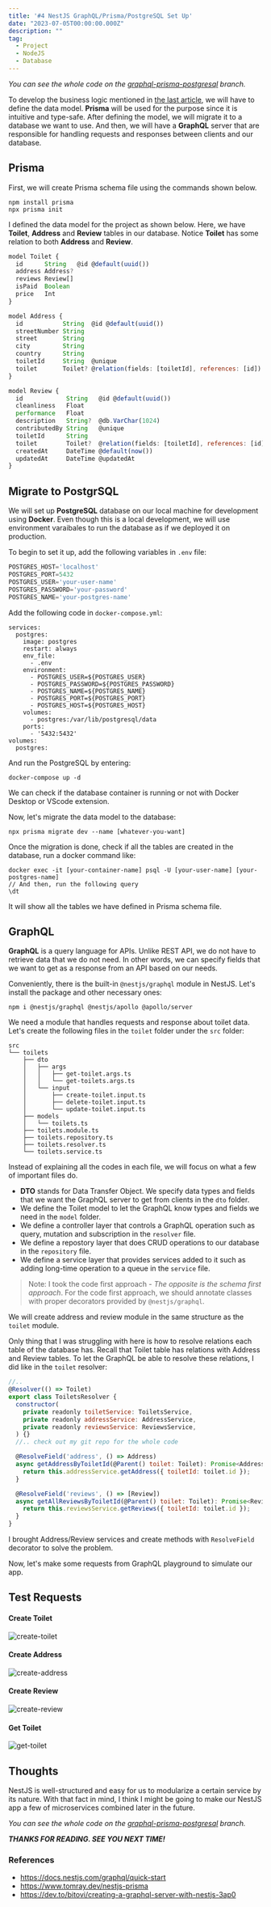 ```yaml
---
title: '#4 NestJS GraphQL/Prisma/PostgreSQL Set Up'
date: "2023-07-05T00:00:00.000Z"
description: ""
tag:
  - Project
  - NodeJS
  - Database
---
```


_You can see the whole code on the [graphql-prisma-postgresql](https://github.com/shkim04/find-your-wc/tree/graphql-prisma-postgresql) branch._

To develop the business logic mentioned in [the last article](https://shkim04.github.io/en/project-find-your-wc/), we will have to define the data model. **Prisma** will be used for the purpose since it is intuitive and type-safe. After defining the model, we will migrate it to a database we want to use. And then, we will have a **GraphQL** server that are responsible for handling requests and responses between clients and our database.

## Prisma

First, we will create Prisma schema file using the commands shown below.

```
npm install prisma
npx prisma init

```

I defined the data model for the project as shown below. Here, we have **Toilet**, **Address** and **Review** tables in our database. Notice **Toilet** has some relation to both **Address** and **Review**.

```js
model Toilet {
  id      String   @id @default(uuid())
  address Address?
  reviews Review[]
  isPaid  Boolean
  price   Int
}

model Address {
  id           String  @id @default(uuid())
  streetNumber String
  street       String
  city         String
  country      String
  toiletId     String  @unique
  toilet       Toilet? @relation(fields: [toiletId], references: [id])
}

model Review {
  id            String   @id @default(uuid())
  cleanliness   Float
  performance   Float
  description   String?  @db.VarChar(1024)
  contributedBy String   @unique
  toiletId      String
  toilet        Toilet?  @relation(fields: [toiletId], references: [id])
  createdAt     DateTime @default(now())
  updatedAt     DateTime @updatedAt
}
```

## Migrate to PostgrSQL

We will set up **PostgreSQL** database on our local machine for development using **Docker**. Even though this is a local development, we will use environment varaibales to run the database as if we deployed it on production.

To begin to set it up, add the following variables in `.env` file:

```js
POSTGRES_HOST='localhost'
POSTGRES_PORT=5432
POSTGRES_USER='your-user-name'
POSTGRES_PASSWORD='your-password'
POSTGRES_NAME='your-postgres-name'
```

Add the following code in `docker-compose.yml`:

```
services:
  postgres:
    image: postgres
    restart: always
    env_file:
      - .env
    environment:
      - POSTGRES_USER=${POSTGRES_USER}
      - POSTGRES_PASSWORD=${POSTGRES_PASSWORD}
      - POSTGRES_NAME=${POSTGRES_NAME}
      - POSTGRES_PORT=${POSTGRES_PORT}
      - POSTGRES_HOST=${POSTGRES_HOST}
    volumes:
      - postgres:/var/lib/postgresql/data
    ports:
      - '5432:5432'
volumes:
  postgres:
```

And run the PostgreSQL by entering:

```
docker-compose up -d
```

We can check if the database container is running or not with Docker Desktop or VScode extension. 

Now, let's migrate the data model to the database:

```
npx prisma migrate dev --name [whatever-you-want]
```

Once the migration is done, check if all the tables are created in the database, run a docker command like:

```
docker exec -it [your-container-name] psql -U [your-user-name] [your-postgres-name]
// And then, run the following query
\dt
```

It will show all the tables we have defined in Prisma schema file.

## GraphQL

**GraphQL** is a query language for APIs. Unlike REST API, we do not have to retrieve data that we do not need. In other words, we can specify fields that we want to get as a response from an API based on our needs. 

Conveniently, there is the built-in `@nestjs/graphql` module in NestJS. Let's install the package and other necessary ones:

```
npm i @nestjs/graphql @nestjs/apollo @apollo/server
```

We need a module that handles requests and response about toilet data. Let's create the following files in the `toilet` folder under the `src` folder:

```
src
└── toilets
    ├── dto
    │   ├── args
    │   │   ├── get-toilet.args.ts
    │   │   └── get-toilets.args.ts
    │   └── input
    │       ├── create-toilet.input.ts
    │       ├── delete-toilet.input.ts
    │       └── update-toilet.input.ts
    ├── models
    │   └── toilets.ts
    ├── toilets.module.ts
    ├── toilets.repository.ts
    ├── toilets.resolver.ts
    └── toilets.service.ts
```

Instead of explaining all the codes in each file, we will focus on what a few of important files do.

- **DTO** stands for Data Transfer Object. We specify data types and fields that we want the GraphQL server to get from clients in the `dto` folder.
- We define the Toilet model to let the GraphQL know types and fields we need in the `model` folder.
- We define a controller layer that controls a GraphQL operation such as query, mutation and subscription in the `resolver` file.
- We define a repostory layer that does CRUD operations to our database in the `repository` file.
- We define a service layer that provides services added to it such as adding long-time operation to a queue in the `service` file. 

> Note: I took the code first approach - _The opposite is the schema first approach_. For the code first approach, we should annotate classes with proper decorators provided by `@nestjs/graphql`.

We will create address and review module in the same structure as the `toilet` module. 

Only thing that I was struggling with here is how to resolve relations each table of the database has. Recall that Toilet table has relations with Address and Review tables. To let the GraphQL be able to resolve these relations, I did like in the `toilet` resolver:

```js
//..
@Resolver(() => Toilet)
export class ToiletsResolver {
  constructor(
    private readonly toiletService: ToiletsService,
    private readonly addressService: AddressService,
    private readonly reviewsService: ReviewsService,
  ) {}
  //.. check out my git repo for the whole code

  @ResolveField('address', () => Address)
  async getAddressByToiletId(@Parent() toilet: Toilet): Promise<Address> {
    return this.addressService.getAddress({ toiletId: toilet.id });
  }

  @ResolveField('reviews', () => [Review])
  async getAllReviewsByToiletId(@Parent() toilet: Toilet): Promise<Review[]> {
    return this.reviewsService.getReviews({ toiletId: toilet.id });
  }
}
```

I brought Address/Review services and create methods with `ResolveField` decorator to solve the problem.

Now, let's make some requests from GraphQL playground to simulate our app.

## Test Requests

#### Create Toilet
![create-toilet](../imgs/2023-07-05/create_toilet.png)
#### Create Address
![create-address](../imgs/2023-07-05/create_address.png)
#### Create Review
![create-review](../imgs/2023-07-05/create_review.png)
#### Get Toilet
![get-toilet](../imgs/2023-07-05/get_toilet.png)

## Thoughts
NestJS is well-structured and easy for us to modularize a certain service by its nature. With that fact in mind, I think I might be going to make our NestJS app a few of microservices combined later in the future.

_You can see the whole code on the [graphql-prisma-postgresql](https://github.com/shkim04/find-your-wc/tree/graphql-prisma-postgresql) branch._

_**THANKS FOR READING. SEE YOU NEXT TIME!**_

### References
- https://docs.nestjs.com/graphql/quick-start
- https://www.tomray.dev/nestjs-prisma
- https://dev.to/bitovi/creating-a-graphql-server-with-nestjs-3ap0
